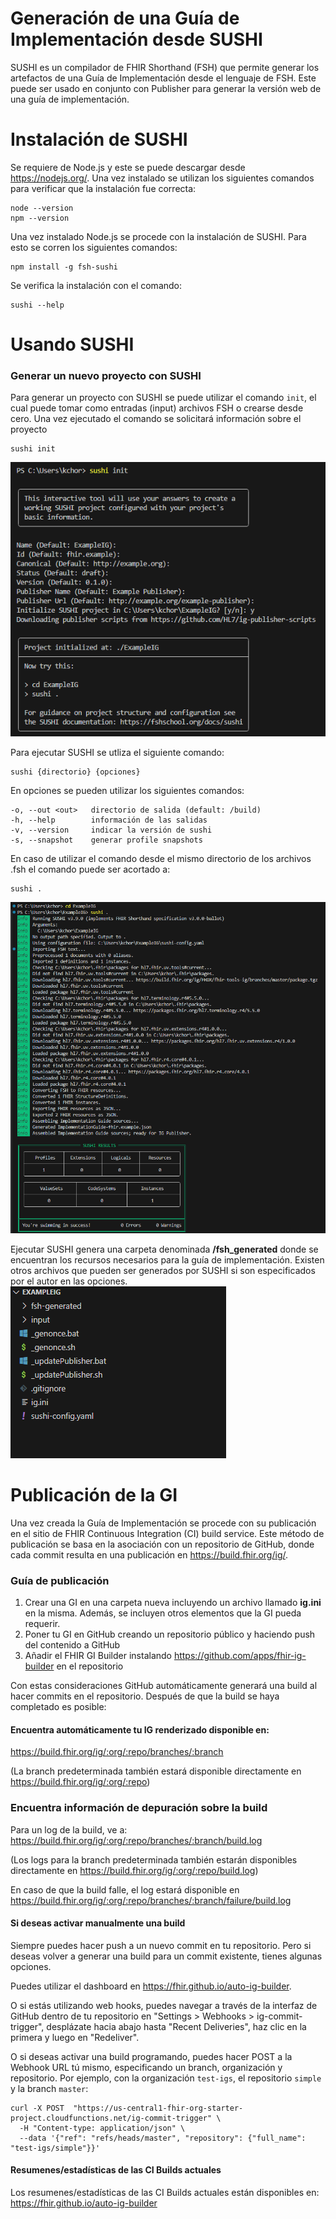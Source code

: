 # Generación de una Guía de Implementación desde SUSHI
SUSHI es un compilador de FHIR Shorthand (FSH) que permite generar los artefactos de una Guía de Implementación desde el lenguaje de FSH. Este puede ser usado en conjunto con Publisher para generar la versión web de una guía de implementación.

# Instalación de SUSHI
Se requiere de Node.js y este se puede descargar desde https://nodejs.org/. Una vez instalado se utilizan los siguientes comandos para verificar que la instalación fue correcta:
```
node --version
npm --version
 ```
Una vez instalado Node.js se procede con la instalación de SUSHI. Para esto se corren los siguientes comandos:
```
npm install -g fsh-sushi
```
Se verifica la instalación con el comando:
```
sushi --help
```
# Usando SUSHI

### Generar un nuevo proyecto con SUSHI
Para generar un proyecto con SUSHI se puede utilizar el comando ```init```, el cual puede tomar como entradas (input) archivos FSH o crearse desde cero. Una vez ejecutado el comando se solicitará información sobre el proyecto
```
sushi init
```
![SUSHI init](Recursos/sushi_init.png)

Para ejecutar SUSHI se utliza el siguiente comando:
```
sushi {directorio} {opciones}
```
En opciones se pueden utilizar los siguientes comandos:
```
-o, --out <out>   directorio de salida (default: /build)
-h, --help        información de las salidas
-v, --version     indicar la versión de sushi
-s, --snapshot    generar profile snapshots
```
En caso de utilizar el comando desde el mismo directorio de los archivos .fsh el comando puede ser acortado a:
```
sushi .
```
![SUSHI](Recursos/sushi_.png)

Ejecutar SUSHI genera una carpeta denominada **/fsh_generated** donde se encuentran los recursos necesarios para la guía de implementación. Existen otros archivos que pueden ser generados por SUSHI si son especificados por el autor en las opciones.
![SUSHI Output](Recursos/sushi_output.png)

# Publicación de la GI
Una vez creada la Guía de Implementación se procede con su publicación en el sitio de FHIR Continuous Integration (CI) build service. Este método de publicación se basa en la asociación con un repositorio de GitHub, donde cada commit resulta en una publicación en https://build.fhir.org/ig/.

### Guía de publicación
1. Crear una GI en una carpeta nueva incluyendo un archivo llamado **ig.ini** en la misma. Además, se incluyen otros elementos que la GI pueda requerir.
2. Poner tu GI en GitHub creando un repositorio público y haciendo push del contenido a GitHub
3. Añadir el FHIR GI Builder instalando https://github.com/apps/fhir-ig-builder en el repositorio

Con estas consideraciones GitHub automáticamente generará una build al hacer commits en el repositorio. Después de que la build se haya completado es posible:
#### Encuentra automáticamente tu IG renderizado disponible en:
https://build.fhir.org/ig/:org/:repo/branches/:branch

(La branch predeterminada también estará disponible directamente en https://build.fhir.org/ig/:org/:repo)

### Encuentra información de depuración sobre la build
Para un log de la build, ve a: https://build.fhir.org/ig/:org/:repo/branches/:branch/build.log

(Los logs para la branch predeterminada también estarán disponibles directamente en https://build.fhir.org/ig/:org/:repo/build.log)

En caso de que la build falle, el log estará disponible en https://build.fhir.org/ig/:org/:repo/branches/:branch/failure/build.log

#### Si deseas activar manualmente una build
Siempre puedes hacer push a un nuevo commit en tu repositorio. Pero si deseas volver a generar una build para un commit existente, tienes algunas opciones.

Puedes utilizar el dashboard en https://fhir.github.io/auto-ig-builder.

O si estás utilizando web hooks, puedes navegar a través de la interfaz de GitHub dentro de tu repositorio en "Settings > Webhooks > ig-commit-trigger", desplázate hacia abajo hasta "Recent Deliveries", haz clic en la primera y luego en "Redeliver".

O si deseas activar una build programando, puedes hacer POST a la Webhook URL tú mismo, especificando un branch, organización y repositorio. Por ejemplo, con la organización ```test-igs```, el repositorio ```simple``` y la branch ```master```:
```
curl -X POST  "https://us-central1-fhir-org-starter-project.cloudfunctions.net/ig-commit-trigger" \
  -H "Content-type: application/json" \
  --data '{"ref": "refs/heads/master", "repository": {"full_name": "test-igs/simple"}}'
```
#### Resumenes/estadísticas de las CI Builds actuales
Los resumenes/estadísticas de las CI Builds actuales están disponibles en: https://fhir.github.io/auto-ig-builder

